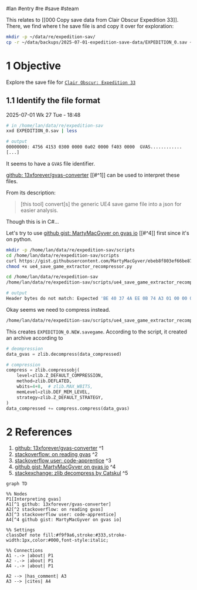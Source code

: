 #lan #entry  #re #save #steam 


This relates to [[000 Copy save data from Clair Obscur Expedition 33]]. There, we find where t he save file is and copy it over for exploration:

```sh
mkdir -p ~/data/re/expedition-sav/
cp -r ~/data/backups/2025-07-01-expedition-save-data/EXPEDITION_0.sav ~/data/re/expedition-sav
```

# 1 Objective

Explore the save file for [`Clair Obscur: Expedition 33`](<https://store.steampowered.com/agecheck/app/1903340/>)

## 1.1 Identify the file format

2025-07-01 Wk 27 Tue - 18:48

```sh
# in /home/lan/data/re/expedition-sav
xxd EXPEDITION_0.sav | less

# output
00000000: 4756 4153 0300 0000 0a02 0000 f403 0000  GVAS............
[...]
```

It seems to have a `GVAS` file identifier.

[github: 13xforever/gvas-converter](<https://github.com/13xforever/gvas-converter>) [[#^1]] can be used to interpret these files.

From its description:

> [this tool] convert[s] the generic UE4 save game file into a json for easier analysis.


Though this is in C#...

Let's try to use [github gist: MartyMacGyver on gvas io](<https://gist.github.com/MartyMacGyver/ebeb8f803ef66be87c7c7d95d000ab42>) [[#^4]] first since it's on python.

```sh
mkdir -p /home/lan/data/re/expedition-sav/scripts
cd /home/lan/data/re/expedition-sav/scripts
curl https://gist.githubusercontent.com/MartyMacGyver/ebeb8f803ef66be87c7c7d95d000ab42/raw/3675e55c48644b75dd8a195c3895579ca9b4229e/ue4_save_game_extractor_recompressor.py > ue4_save_game_extractor_recompressor.py
chmod +x ue4_save_game_extractor_recompressor.py
```

```sh
cd /home/lan/data/re/expedition-sav
/home/lan/data/re/expedition-sav/scripts/ue4_save_game_extractor_recompressor.py --filename EXPEDITION_0.sav --extract

# output
Header bytes do not match: Expected 'BE 40 37 4A EE 0B 74 A3 01 00 00 00' got '47 56 41 53 03 00 00 00 0A 02 00 00 '
```

Okay seems we need to compress instead.

```sh
/home/lan/data/re/expedition-sav/scripts/ue4_save_game_extractor_recompressor.py --compress --filename EXPEDITION_0.sav
```

This creates `EXPEDITION_0.NEW.savegame`. According to the script, it created an archive according to

```python
# deompression
data_gvas = zlib.decompress(data_compressed)

# compression
compress = zlib.compressobj(
	level=zlib.Z_DEFAULT_COMPRESSION,
	method=zlib.DEFLATED,
	wbits=4+8,  # zlib.MAX_WBITS,
	memLevel=zlib.DEF_MEM_LEVEL,
	strategy=zlib.Z_DEFAULT_STRATEGY,
)
data_compressed += compress.compress(data_gvas)
```



# 2 References
1. [github: 13xforever/gvas-converter](<https://github.com/13xforever/gvas-converter>) ^1
2. [stackoverflow: on reading gvas](<https://stackoverflow.com/questions/76498125/read-sav-file-with-gvas-format-in-python>) ^2
3. [stackoverflow user: code-apprentice](<https://stackoverflow.com/users/1440565/code-apprentice>) ^3
4. [github gist: MartyMacGyver on gvas io](<https://gist.github.com/MartyMacGyver/ebeb8f803ef66be87c7c7d95d000ab42>) ^4
5. [stackexchange: zlib decompress by Catskul](<https://unix.stackexchange.com/a/240060>) ^5

```mermaid
graph TD

%% Nodes
P1[Interpreting gvas]
A1[^1 github: 13xforever/gvas-converter]
A2[^2 stackoverflow: on reading gvas]
A3[^3 stackoverflow user: code-apprentice]
A4[^4 github gist: MartyMacGyver on gvas io]

%% Settings
classDef note fill:#f9f9a6,stroke:#333,stroke-width:1px,color:#000,font-style:italic;

%% Connections
A1 -.-> |about| P1
A2 -.-> |about| P1
A4 -.-> |about| P1

A2 --> |has_comment| A3
A3 --> |cites| A4
```
